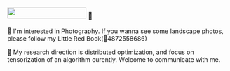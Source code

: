 ###  <img width="180" height="25" src="https://glitch-art.vercel.app/api/simple?word=Hi%20I'm%20YaoYaoYao&font=Doto" /> 👋
📸 I'm interested in Photography. If you wanna see some landscape photos, please follow my Little Red Book(🍠4872558686)

📖 My research direction is distributed optimization, and focus on tensorization of an algorithm curently. Welcome to communicate with me.
<!--
**PetrichorHlacyon/PetrichorHlacyon** is a ✨ _special_ ✨ repository because its `README.md` (this file) appears on your GitHub profile.

Here are some ideas to get you started:

- 🔭 I’m currently working on ...
- 🌱 I’m currently learning ...
- 👯 I’m looking to collaborate on ...
- 🤔 I’m looking for help with ...
- 💬 Ask me about ...
- 📫 How to reach me: ...
- 😄 Pronouns: ...
- ⚡ Fun fact: ...
-->
